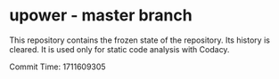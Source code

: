 # upower - master branch

This repository contains the frozen state of the repository.
Its history is cleared. It is used only for static code
analysis with Codacy.

Commit Time: 1711609305